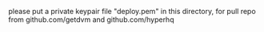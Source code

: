 please put a private keypair file "deploy.pem" in this directory, for pull repo from github.com/getdvm and github.com/hyperhq
